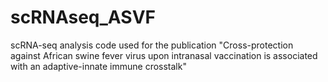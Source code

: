# scRNAseq_ASVF
scRNA-seq analysis code used for the publication "Cross-protection against African swine fever virus upon intranasal vaccination is associated with an adaptive-innate immune crosstalk"
